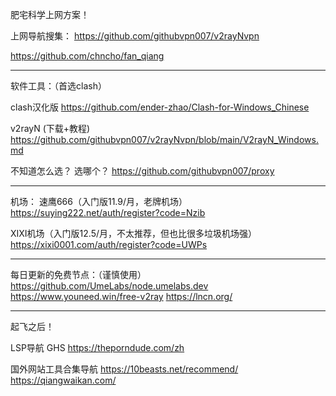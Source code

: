 



肥宅科学上网方案！

上网导航搜集：
https://github.com/githubvpn007/v2rayNvpn

https://github.com/chncho/fan_qiang

----------------------------

软件工具：（首选clash）

clash汉化版
https://github.com/ender-zhao/Clash-for-Windows_Chinese

v2rayN (下载+教程)
https://github.com/githubvpn007/v2rayNvpn/blob/main/V2rayN_Windows.md

不知道怎么选？ 选哪个？
https://github.com/githubvpn007/proxy

----------------------------


机场：
速鹰666（入门版11.9/月，老牌机场）
https://suying222.net/auth/register?code=Nzib

XIXI机场（入门版12.5/月，不太推荐，但也比很多垃圾机场强）
https://xixi0001.com/auth/register?code=UWPs

----------------------------


每日更新的免费节点：（谨慎使用）
https://github.com/UmeLabs/node.umelabs.dev
https://www.youneed.win/free-v2ray
https://lncn.org/

----------------------------


起飞之后！

LSP导航 GHS
https://theporndude.com/zh

国外网站工具合集导航
https://10beasts.net/recommend/
https://qiangwaikan.com/



